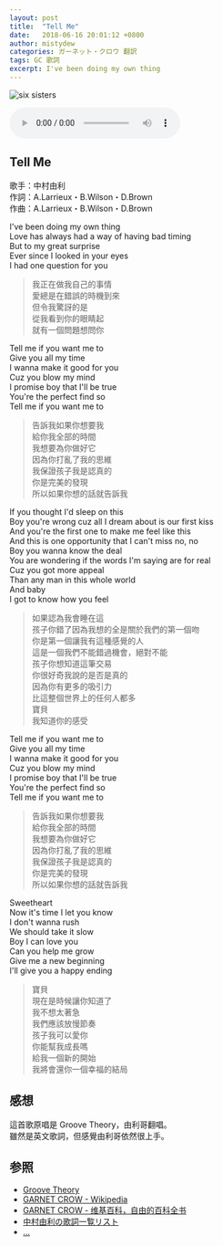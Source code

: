 ```yaml
---
layout: post
title:  "Tell Me"
date:   2018-06-16 20:01:12 +0800
author: mistydew
categories: ガーネット・クロウ 翻訳
tags: GC 歌詞
excerpt: I've been doing my own thing
---
```

![six sisters](https://raw.githubusercontent.com/mistydew/gc/master/images/GIZA%20studio%20R%26B%20Respect%20Vol.1%20-%20six%20sisters%20selection.jpg)

<audio controls>
  <source src="https://raw.githubusercontent.com/mistydew/gc2/master/audio/Tell%20Me.mp3" type="audio/mpeg">
您的浏览器不支持 audio 元素。
</audio>

## Tell Me

歌手：中村由利<br>
作詞：A.Larrieux・B.Wilson・D.Brown<br>
作曲：A.Larrieux・B.Wilson・D.Brown

I've been doing my own thing<br>
Love has always had a way of having bad timing<br>
But to my great surprise<br>
Ever since I looked in your eyes<br>
I had one question for you

> 我正在做我自己的事情<br>
> 愛總是在錯誤的時機到來<br>
> 但令我驚訝的是<br>
> 從我看到你的眼睛起<br>
> 就有一個問題想問你

Tell me if you want me to<br>
Give you all my time<br>
I wanna make it good for you<br>
Cuz you blow my mind<br>
I promise boy that I'll be true<br>
You're the perfect find so<br>
Tell me if you want me to

> 告訴我如果你想要我<br>
> 給你我全部的時間<br>
> 我想要為你做好它<br>
> 因為你打亂了我的思維<br>
> 我保證孩子我是認真的<br>
> 你是完美的發現<br>
> 所以如果你想的話就告訴我

If you thought I'd sleep on this<br>
Boy you're wrong cuz all I dream about is our first kiss<br>
And you're the first one to make me feel like this<br>
And this is one opportunity that I can't miss no, no<br>
Boy you wanna know the deal<br>
You are wondering if the words I'm saying are for real<br>
Cuz you got more appeal<br>
Than any man in this whole world<br>
And baby<br>
I got to know how you feel

> 如果認為我會睡在這<br>
> 孩子你錯了因為我想的全是關於我們的第一個吻<br>
> 你是第一個讓我有這種感覺的人<br>
> 這是一個我們不能錯過機會，絕對不能<br>
> 孩子你想知道這筆交易<br>
> 你很好奇我說的是否是真的<br>
> 因為你有更多的吸引力<br>
> 比這整個世界上的任何人都多<br>
> 寶貝<br>
> 我知道你的感受

Tell me if you want me to<br>
Give you all my time<br>
I wanna make it good for you<br>
Cuz you blow my mind<br>
I promise boy that I'll be true<br>
You're the perfect find so<br>
Tell me if you want me to

> 告訴我如果你想要我<br>
> 給你我全部的時間<br>
> 我想要為你做好它<br>
> 因為你打亂了我的思維<br>
> 我保證孩子我是認真的<br>
> 你是完美的發現<br>
> 所以如果你想的話就告訴我

Sweetheart<br>
Now it's time I let you know<br>
I don't wanna rush<br>
We should take it slow<br>
Boy I can love you<br>
Can you help me grow<br>
Give me a new beginning<br>
I'll give you a happy ending

> 寶貝<br>
> 現在是時候讓你知道了<br>
> 我不想太著急<br>
> 我們應該放慢節奏<br>
> 孩子我可以愛你<br>
> 你能幫我成長嗎<br>
> 給我一個新的開始<br>
> 我將會還你一個幸福的結局<br>

## 感想
這首歌原唱是 Groove Theory，由利哥翻唱。<br>
雖然是英文歌詞，但感覺由利哥依然很上手。

## 参照
* [Groove Theory](https://en.wikipedia.org/wiki/Groove_Theory)
* [GARNET CROW - Wikipedia](https://ja.wikipedia.org/wiki/GARNET_CROW)
* [GARNET CROW - 维基百科，自由的百科全书](https://zh.wikipedia.org/wiki/GARNET_CROW)
* [中村由利の歌詞一覧リスト](https://www.uta-net.com/artist/23784)
* [...](https://github.com/mistydew/gc)
